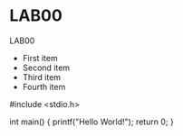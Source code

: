 # LAB00
LAB00
- First item
- Second item
- Third item
- Fourth item


#include <stdio.h>

int main() {
  printf("Hello World!");
  return 0;
}